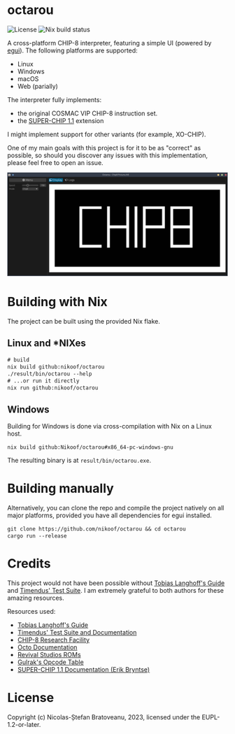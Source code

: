 # octarou

![License](https://img.shields.io/github/license/nikoof/octarou)
![Nix build status](https://github.com/nikoof/octarou/actions/workflows/build_nix.yml/badge.svg)

A cross-platform CHIP-8 interpreter, featuring a simple UI (powered by [egui](https://github.com/emilk/egui)).
The following platforms are supported:

- Linux
- Windows
- macOS
- Web (parially)

The interpreter fully implements:

- the original COSMAC VIP CHIP-8 instruction set.
- the [SUPER-CHIP 1.1](http://devernay.free.fr/hacks/chip8/schip.txt) extension

I might implement support for other variants (for example, XO-CHIP).

One of my main goals with this project is for it to be as "correct" as possible, so should you discover any issues with this implementation, please feel free to open an issue.

![Screenshot](./media/screenshot.png)

# Building with Nix

The project can be built using the provided Nix flake.

## Linux and \*NIXes

```shell
# build
nix build github:nikoof/octarou
./result/bin/octarou --help
# ...or run it directly
nix run github:nikoof/octarou
```

## Windows

Building for Windows is done via cross-compilation with Nix on a Linux host.

```shell
nix build github:Nikoof/octarou#x86_64-pc-windows-gnu
```

The resulting binary is at `result/bin/octarou.exe`.

# Building manually

Alternatively, you can clone the repo and compile the project natively on all major platforms, provided you have all dependencies for egui installed.

```shell
git clone https://github.com/nikoof/octarou && cd octarou
cargo run --release
```

# Credits

This project would not have been possible without [Tobias Langhoff's Guide](https://tobiasvl.github.io/blog/write-a-chip-8-emulator/) and [Timendus' Test Suite](https://github.com/Timendus/chip8-test-suite). I am extremely grateful to both authors for these amazing resources.

Resources used:

- [Tobias Langhoff's Guide](https://tobiasvl.github.io/blog/write-a-chip-8-emulator/)
- [Timendus' Test Suite and Documentation](https://github.com/Timendus/chip8-test-suite)
- [CHIP-8 Research Facility](https://chip-8.github.io/extensions/)
- [Octo Documentation](http://johnearnest.github.io/Octo/docs/SuperChip.html)
- [Revival Studios ROMs](https://github.com/kripod/chip8-roms)
- [Gulrak's Opcode Table](https://chip8.gulrak.net/)
- [SUPER-CHIP 1.1 Documentation (Erik Bryntse)](http://devernay.free.fr/hacks/chip8/schip.txt)

# License

Copyright (c) Nicolas-Ștefan Bratoveanu, 2023, licensed under the EUPL-1.2-or-later.
